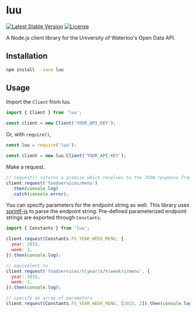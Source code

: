 # luu
[![Latest Stable Version](https://img.shields.io/npm/v/luu.svg)](https://www.npmjs.com/package/luu)
[![License](https://img.shields.io/github/license/hkwu/luu.svg)](https://www.npmjs.com/package/luu)

A Node.js client library for the University of Waterloo's Open Data API.

## Installation

```bash
npm install --save luu
```

## Usage
Import the `Client` from luu.

```js
import { Client } from 'luu';

const client = new Client('YOUR_API_KEY');
```

Or, with `require()`,

```js
const luu = require('luu');

const client = new luu.Client('YOUR_API_KEY');
```

Make a request.

```js
// request() returns a promise which resolves to the JSON response from the API
client.request('foodservices/menu')
  .then(console.log)
  .catch(console.error);
```

You can specify parameters for the endpoint string as well. This library uses [sprintf-js](https://www.npmjs.com/package/sprintf-js) to parse the endpoint string. Pre-defined parameterized endpoint strings are exported through `Constants`.

```js
import { Constants } from 'luu';

client.request(Constants.FS_YEAR_WEEK_MENU, {
  year: 2015,
  week: 2,
}).then(console.log);

// equivalent to
client.request('foodservices/%(year)s/%(week)s/menu', {
  year: 2015,
  week: 2,
}).then(console.log);

// specify an array of parameters
client.request(Constants.FS_YEAR_WEEK_MENU, [2015, 2]).then(console.log);
```
